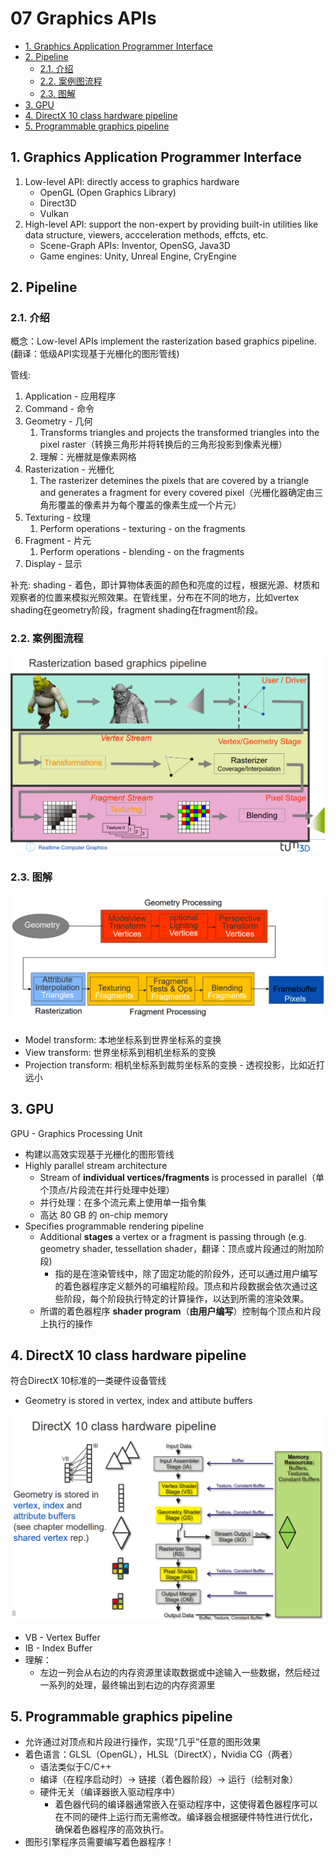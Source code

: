 # 07 Graphics APIs

- [1. Graphics Application Programmer Interface](#1-graphics-application-programmer-interface)
- [2. Pipeline](#2-pipeline)
  - [2.1. 介绍](#21-介绍)
  - [2.2. 案例图流程](#22-案例图流程)
  - [2.3. 图解](#23-图解)
- [3. GPU](#3-gpu)
- [4. DirectX 10 class hardware pipeline](#4-directx-10-class-hardware-pipeline)
- [5. Programmable graphics pipeline](#5-programmable-graphics-pipeline)


## 1. Graphics Application Programmer Interface

1. Low-level API: directly access to graphics hardware
    - OpenGL (Open Graphics Library)
    - Direct3D
    - Vulkan
2. High-level API: support the non-expert by providing built-in utilities like data structure, viewers, accceleration methods, effcts, etc.
    - Scene-Graph APIs: Inventor, OpenSG, Java3D
    - Game engines: Unity, Unreal Engine, CryEngine

## 2. Pipeline

### 2.1. 介绍
概念：Low-level APIs implement the rasterization based graphics pipeline. (翻译：低级API实现基于光栅化的图形管线)

管线:
1. Application - 应用程序
2. Command - 命令
3. Geometry - 几何
   1. Transforms triangles and projects the transformed triangles into the pixel raster（转换三角形并将转换后的三角形投影到像素光栅）
   2. 理解：光栅就是像素网格
4. Rasterization - 光栅化
   1. The rasterizer detemines the pixels that are covered by a triangle and generates a fragment for every covered pixel（光栅化器确定由三角形覆盖的像素并为每个覆盖的像素生成一个片元）
5. Texturing - 纹理
   1. Perform operations - texturing - on the fragments
6. Fragment - 片元
   1. Perform operations - blending - on the fragments
7. Display - 显示

补充: shading - 着色，即计算物体表面的颜色和亮度的过程，根据光源、材质和观察者的位置来模拟光照效果。在管线里，分布在不同的地方，比如vertex shading在geometry阶段，fragment shading在fragment阶段。

### 2.2. 案例图流程

![alt text](_attachments/07GraphicsAPIs/image.png)

### 2.3. 图解

![alt text](_attachments/07GraphicsAPIs/image-1.png)

* Model transform: 本地坐标系到世界坐标系的变换
* View transform: 世界坐标系到相机坐标系的变换
* Projection transform: 相机坐标系到裁剪坐标系的变换 - 透视投影，比如近打远小

## 3. GPU

GPU - Graphics Processing Unit

* 构建以高效实现基于光栅化的图形管线
* Highly parallel stream architecture
  * Stream of **individual vertices/fragments** is processed in parallel（单个顶点/片段流在并行处理中处理）
  * 并行处理：在多个流元素上使用单一指令集
  * 高达 80 GB 的 on-chip memory
* Specifies programmable rendering pipeline
  * Additional **stages** a vertex or a fragment is passing through (e.g. geometry shader, tessellation shader，翻译：顶点或片段通过的附加阶段)
    * 指的是在渲染管线中，除了固定功能的阶段外，还可以通过用户编写的着色器程序定义额外的可编程阶段。顶点和片段数据会依次通过这些阶段，每个阶段执行特定的计算操作，以达到所需的渲染效果。
  * 所谓的着色器程序 **shader program**（**由用户编写**）控制每个顶点和片段上执行的操作

## 4. DirectX 10 class hardware pipeline

符合DirectX 10标准的一类硬件设备管线

* Geometry is stored in vertex, index and attibute buffers

![alt text](_attachments/07GraphicsAPIs/image-2.png)

* VB - Vertex Buffer
* IB - Index Buffer
* 理解：
  * 左边一列会从右边的内存资源里读取数据或中途输入一些数据，然后经过一系列的处理，最终输出到右边的内存资源里

## 5. Programmable graphics pipeline

* 允许通过对顶点和片段进行操作，实现“几乎”任意的图形效果
* 着色语言：GLSL（OpenGL），HLSL（DirectX），Nvidia CG（两者）
  * 语法类似于C/C++
  * 编译（在程序启动时）-> 链接（着色器阶段）-> 运行（绘制对象）
  * 硬件无关（编译器嵌入驱动程序中）
    * 着色器代码的编译器通常嵌入在驱动程序中，这使得着色器程序可以在不同的硬件上运行而无需修改。编译器会根据硬件特性进行优化，确保着色器程序的高效执行。
* 图形引擎程序员需要编写着色器程序！